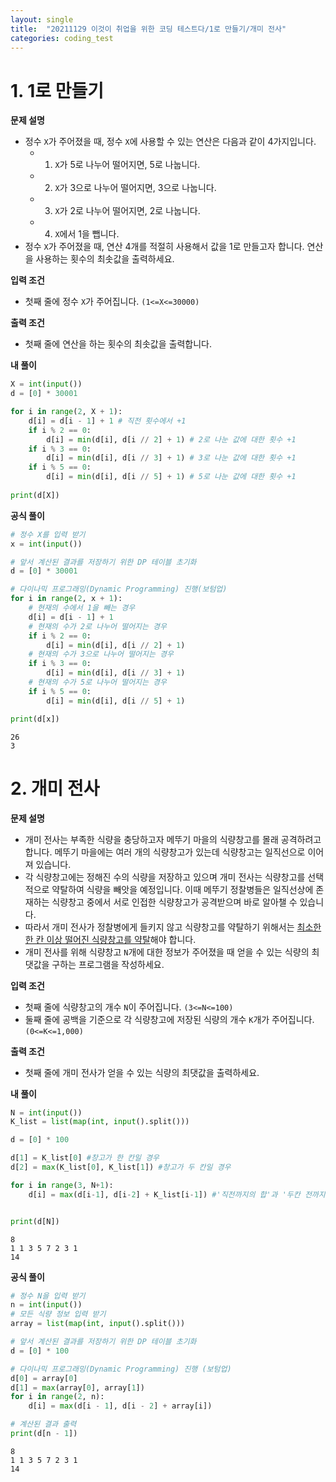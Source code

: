 ```yaml
---
layout: single
title:  "20211129 이것이 취업을 위한 코딩 테스트다/1로 만들기/개미 전사"
categories: coding_test
---
```


# 1. 1로 만들기

**문제 설명**
- 정수 `X`가 주어졌을 때, 정수 `X`에 사용할 수 있는 연산은 다음과 같이 4가지입니다.
    + 1. `X`가 5로 나누어 떨어지면, 5로 나눕니다.
    + 2. `X`가 3으로 나누어 떨어지면, 3으로 나눕니다.
    + 3. `X`가 2로 나누어 떨어지면, 2로 나눕니다.
    + 4. `X`에서 1을 뺍니다.
- 정수 `X`가 주어졌을 때, 연산 4개를 적절히 사용해서 값을 1로 만들고자 합니다. 연산을 사용하는 횟수의 최솟값을 출력하세요.

**입력 조건**
- 첫째 줄에 정수 `X`가 주어집니다. `(1<=X<=30000)`

**출력 조건**
- 첫째 줄에 연산을 하는 횟수의 최솟값을 출력합니다.

**내 풀이**


```python
X = int(input())
d = [0] * 30001

for i in range(2, X + 1):
    d[i] = d[i - 1] + 1 # 직전 횟수에서 +1
    if i % 2 == 0:
        d[i] = min(d[i], d[i // 2] + 1) # 2로 나눈 값에 대한 횟수 +1
    if i % 3 == 0:
        d[i] = min(d[i], d[i // 3] + 1) # 3로 나눈 값에 대한 횟수 +1
    if i % 5 == 0:
        d[i] = min(d[i], d[i // 5] + 1) # 5로 나눈 값에 대한 횟수 +1
        
print(d[X])
```

**공식 풀이**


```python
# 정수 X를 입력 받기
x = int(input())

# 앞서 계산된 결과를 저장하기 위한 DP 테이블 초기화
d = [0] * 30001

# 다이나믹 프로그래밍(Dynamic Programming) 진행(보텀업)
for i in range(2, x + 1):
    # 현재의 수에서 1을 빼는 경우
    d[i] = d[i - 1] + 1
    # 현재의 수가 2로 나누어 떨어지는 경우
    if i % 2 == 0:
        d[i] = min(d[i], d[i // 2] + 1)
    # 현재의 수가 3으로 나누어 떨어지는 경우
    if i % 3 == 0:
        d[i] = min(d[i], d[i // 3] + 1)
    # 현재의 수가 5로 나누어 떨어지는 경우
    if i % 5 == 0:
        d[i] = min(d[i], d[i // 5] + 1)

print(d[x])
```

    26
    3


# 2. 개미 전사

**문제 설명**
- 개미 전사는 부족한 식량을 충당하고자 메뚜기 마을의 식량창고를 몰래 공격하려고 합니다. 메뚜기 마을에는 여러 개의 식량창고가 있는데 식량창고는 일직선으로 이어져 있습니다.
- 각 식량창고에는 정해진 수의 식량을 저장하고 있으며 개미 전사는 식량창고를 선택적으로 약탈하여 식량을 빼앗을 예정입니다. 이때 메뚜기 정찰병들은 일직선상에 존재하는 식량창고 중에서 서로 인접한 식량창고가 공격받으며 바로 알아챌 수 있습니다.
- 따라서 개미 전사가 정찰병에게 들키지 않고 식량창고를 약탈하기 위해서는 <u>최소한 한 칸 이상 떨어진 식량창고를 약탈</u>해야 합니다.
- 개미 전사를 위해 식량창고 `N`개에 대한 정보가 주어졌을 때 얻을 수 있는 식량의 최댓값을 구하는 프로그램을 작성하세요.

**입력 조건**
- 첫째 줄에 식량창고의 개수 `N`이 주어집니다. `(3<=N<=100)`
- 둘째 줄에 공백을 기준으로 각 식량창고에 저장된 식량의 개수 `K`개가 주어집니다. `(0<=K<=1,000)`

**출력 조건**
- 첫째 줄에 개미 전사가 얻을 수 있는 식량의 최댓값을 출력하세요.

**내 풀이**


```python
N = int(input())
K_list = list(map(int, input().split()))

d = [0] * 100

d[1] = K_list[0] #창고가 한 칸일 경우
d[2] = max(K_list[0], K_list[1]) #창고가 두 칸일 경우

for i in range(3, N+1):
    d[i] = max(d[i-1], d[i-2] + K_list[i-1]) #'직전까지의 합'과 '두칸 전까지의 합+현재칸의 합'의 최댓값을 비교하여 큰 값을 d에 저장


print(d[N])
```

    8
    1 1 3 5 7 2 3 1
    14


**공식 풀이**


```python
# 정수 N을 입력 받기
n = int(input())
# 모든 식량 정보 입력 받기
array = list(map(int, input().split()))

# 앞서 계산된 결과를 저장하기 위한 DP 테이블 초기화
d = [0] * 100

# 다이나믹 프로그래밍(Dynamic Programming) 진행 (보텀업)
d[0] = array[0]
d[1] = max(array[0], array[1]) 
for i in range(2, n):
    d[i] = max(d[i - 1], d[i - 2] + array[i])

# 계산된 결과 출력
print(d[n - 1])
```

    8
    1 1 3 5 7 2 3 1
    14


